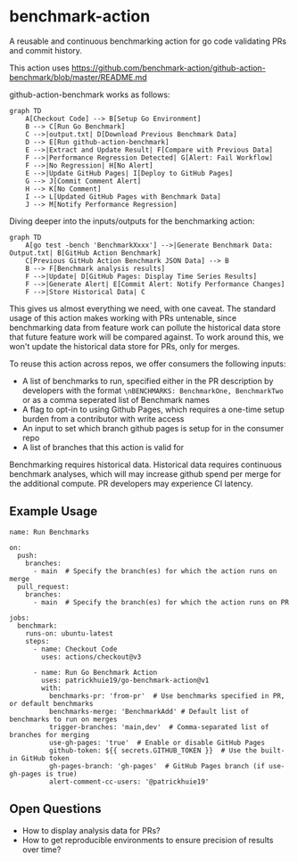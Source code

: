 # benchmark-action

A reusable and continuous benchmarking action for go code validating PRs and commit history. 

This action uses https://github.com/benchmark-action/github-action-benchmark/blob/master/README.md

github-action-benchmark works as follows:

```mermaid
graph TD
    A[Checkout Code] --> B[Setup Go Environment]
    B --> C[Run Go Benchmark]
    C -->|output.txt| D[Download Previous Benchmark Data]
    D --> E[Run github-action-benchmark]
    E -->|Extract and Update Result| F[Compare with Previous Data]
    F -->|Performance Regression Detected| G[Alert: Fail Workflow]
    F -->|No Regression| H[No Alert]
    E -->|Update GitHub Pages| I[Deploy to GitHub Pages]
    G --> J[Commit Comment Alert]
    H --> K[No Comment]
    I --> L[Updated GitHub Pages with Benchmark Data]
    J --> M[Notify Performance Regression]
```

Diving deeper into the inputs/outputs for the benchmarking action:

```mermaid
graph TD
    A[go test -bench 'BenchmarkXxxx'] -->|Generate Benchmark Data: Output.txt| B[GitHub Action Benchmark]
    C[Previous GitHub Action Benchmark JSON Data] --> B
    B --> F[Benchmark analysis results]
    F -->|Update| D[GitHub Pages: Display Time Series Results]
    F -->|Generate Alert| E[Commit Alert: Notify Performance Changes]
    F -->|Store Historical Data| C
```

This gives us almost everything we need, with one caveat. The standard usage of this action makes working with PRs untenable, since benchmarking data from feature work can pollute the historical data store that future feature work will be compared against. To work around this, we won't update the historical data store for PRs, only for merges. 

To reuse this action across repos, we offer consumers the following inputs:
- A list of benchmarks to run, specified either in the PR description by developers with the format `\nBENCHMARKS: BenchmarkOne, BenchmarkTwo` or as a comma seperated list of Benchmark names
- A flag to opt-in to using Github Pages, which requires a one-time setup burden from a contributor with write access
- An input to set which branch github pages is setup for in the consumer repo
- A list of branches that this action is valid for

Benchmarking requires historical data. Historical data requires continuous benchmark analyses, which will may increase github spend per merge for the additional compute. PR developers may experience CI latency.


## Example Usage
```
name: Run Benchmarks

on:
  push:
    branches:
      - main  # Specify the branch(es) for which the action runs on merge
  pull_request:
    branches:
      - main  # Specify the branch(es) for which the action runs on PR

jobs:
  benchmark:
    runs-on: ubuntu-latest
    steps:
      - name: Checkout Code
        uses: actions/checkout@v3

      - name: Run Go Benchmark Action
        uses: patrickhuie19/go-benchmark-action@v1
        with:
          benchmarks-pr: 'from-pr'  # Use benchmarks specified in PR, or default benchmarks
          benchmarks-merge: 'BenchmarkAdd' # Default list of benchmarks to run on merges
          trigger-branches: 'main,dev'  # Comma-separated list of branches for merging
          use-gh-pages: 'true'  # Enable or disable GitHub Pages
          github-token: ${{ secrets.GITHUB_TOKEN }}  # Use the built-in GitHub token
          gh-pages-branch: 'gh-pages'  # GitHub Pages branch (if use-gh-pages is true)
          alert-comment-cc-users: '@patrickhuie19'
```

## Open Questions
- How to display analysis data for PRs?
- How to get reproducible environments to ensure precision of results over time?